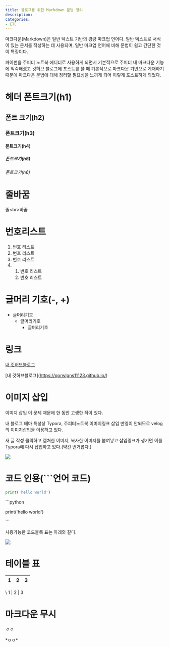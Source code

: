```yaml
---
title: 블로그를 위한 Markdown 문법 정리
description:
categories:
- ETC
---
```



마크다운(Markdown)은 일반 텍스트 기반의 경량 마크업 언어다. 일반 텍스트로 서식이 있는 문서를 작성하는 데 사용되며, 일반 마크업 언어에 비해 문법이 쉽고 간단한 것이 특징이다.

파이썬을 주피터 노트북 에디터로 사용하게 되면서 기본적으로 주피터 내 마크다운 기능에 익숙해졌고 깃허브 블로그에 포스트를 쓸 때 기본적으로 마크다운 기반으로 게재하기 때문에 마크다운 문법에 대해 정리할 필요성을 느끼게 되어 이렇게 포스트하게 되었다.



# 헤더 폰트크기(h1)

## 폰트 크기(h2)

### 폰트크기(h3)

#### 폰트크기(h4)

##### 폰트크기(h5)

###### 폰트크기(h6)



# 줄바꿈

줄\<br>바꿈



# 번호리스트

1. 번호 리스트
2. 번호 리스트
3. 번호 리스트
4. 1. 번호 리스트
   2. 번호 리스트



# 글머리 기호(-, +)

- 글머리기호
  - 글머리기호
    - 글머리기호



# 링크

[내 깃허브블로그](https://qorwlgns11123.github.io/)

\[내 깃허브블로그](https://qorwlgns11123.github.io/)



# 이미지 삽입

이미지 삽입 이 문제 때문에 한 동안 고생한 적이 있다.

내 블로그 테마 특성상 Typora, 주피터노트북 이미지링크 삽입 반영이 안되므로 velog의 이미지삽입을 이용하고 있다.

새 글 작성 클릭하고 캡처한 이미지, 복사한 이미지를 붙여넣고 삽입링크가 생기면 이를 Typora에 다시 삽입하고 있다.(약간 번거롭다.)

![](https://velog.velcdn.com/images/adastra/post/2ea0264f-c5e9-4ac4-9709-dbf025a80c05/image.png)



# 코드 인용(```언어 코드)

```python
print('hello world')
```

\```python

print('hello world')

\```

사용가능한 코드블록 표는 아래와 같다.

![](https://velog.velcdn.com/images/adastra/post/09726acb-1245-4c56-a237-6a5d331ffdcb/image.png)



# 테이블 표

1 | 2 | 3
--- | --- | ---

\ 1 | 2 | 3


# 마크다운 무시

*ㅇㅇ* 

\*ㅇㅇ*











